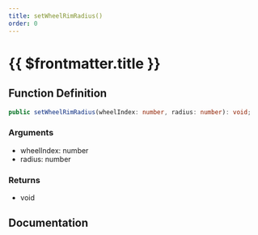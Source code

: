 ```yaml
---
title: setWheelRimRadius()
order: 0
---
```


# {{ $frontmatter.title }}

## Function Definition

```ts
public setWheelRimRadius(wheelIndex: number, radius: number): void;
```

### Arguments

* wheelIndex: number
* radius: number

### Returns

* void

## Documentation

<!--@include: ./parts/setWheelRimRadius.md-->
